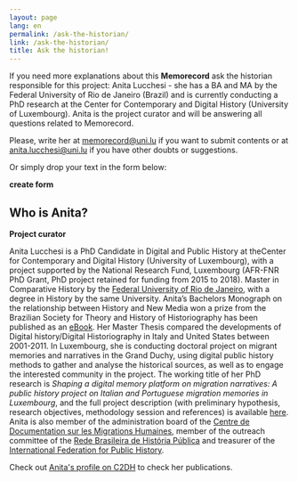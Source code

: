 ```yaml
---
layout: page
lang: en
permalink: /ask-the-historian/
link: /ask-the-historian/
title: Ask the historian!
---
```


If you need more explanations about this **Memorecord** ask the historian responsible for this project: Anita Lucchesi - she has a BA and MA by the Federal University of Rio de Janeiro (Brazil) and is currently conducting a PhD research at the Center for Contemporary and Digital History (University of Luxembourg). Anita is the project curator and will be answering all questions related to Memorecord. 

 Please, write her at memorecord@uni.lu if you want to submit contents or at anita.lucchesi@uni.lu if you have other doubts or suggestions.  

Or simply drop your text in the form below:

**create form**
<!-- more -->
## Who is Anita?

**Project curator**

Anita Lucchesi is a PhD Candidate in Digital and Public History at theCenter for Contemporary and Digital History (University of Luxembourg), with a project supported by the National Research Fund, Luxembourg (AFR-FNR PhD Grant, PhD project retained for funding from 2015 to 2018). Master in Comparative History by the [Federal University of Rio de Janeiro](https://www.ufrj.br/), with a degree in History by the same University. Anita’s Bachelors Monograph on the relationship between History and New Media won a prize from the Brazilian  Society for Theory and History of Historiography has been published as an [eBook](http://www.sbthh.ufop.br/arquivo/download?ID_ARQUIVO=18). Her Master Thesis compared the developments of Digital history/Digital Historiography in Italy and United States between 2001-2011. In Luxembourg, she is conducting doctoral project on migrant memories and narratives in the Grand Duchy, using digital public history methods to gather and analyse the historical sources, as well as to engage the interested community in the project.  The working title of her PhD research is *Shaping a digital memory platform on migration narratives: A public history project on Italian and Portuguese migration memories in Luxembourg*, and the full project description (with preliminary hypothesis, research objectives, methodology session and references) is available [here](https://historiografianarede.files.wordpress.com/2015/10/lucchesi-fnr.pdf). Anita is also member of the administration board of the [Centre de Documentation sur les Migrations Humaines](https://www.cdmh.lu/), member of the outreach committee of the [Rede Brasileira de História Pública](http://historiapublica.com.br/) and treasurer of the [International Federation for Public History](http://ifph.hypotheses.org/).

Check out [Anita's profile on C2DH](https://www.c2dh.uni.lu/people/anita-lucchesi) to check her publications.  
